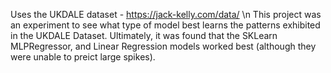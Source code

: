 Uses the UKDALE dataset - https://jack-kelly.com/data/ \n
This project was an experiment to see what type of model best learns the patterns exhibited in the UKDALE Dataset.
Ultimately, it was found that the SKLearn MLPRegressor, and Linear Regression models worked best (although they were unable to preict large spikes).
